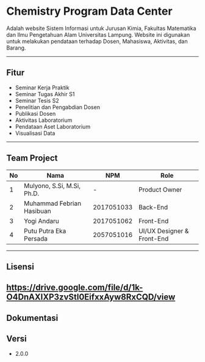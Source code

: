 # Chemistry Program Data Center

Adalah website Sistem Informasi untuk Jurusan Kimia, Fakultas Matematika dan Ilmu Pengetahuan Alam Universitas Lampung.
Website ini digunakan untuk melakukan pendataan terhadap Dosen, Mahasiswa, Aktivitas, dan Barang.

-------------------------------------------

## Fitur
- Seminar Kerja Praktik
- Seminar Tugas Akhir S1
- Seminar Tesis S2
- Penelitian dan Pengabdian Dosen
- Publikasi Dosen
- Aktivitas Laboratorium
- Pendataan Aset Laboratorium
- Visualisasi Data

-------------------------------------------

## Team Project
| No | Nama | NPM | Role |
| ------- | ------- | ------- | ------- |
|1| Mulyono, S.Si, M.Si, Ph.D. | - | Product Owner |
| 2| Muhammad Febrian Hasibuan | 2017051033 | Back-End |
| 3| Yogi Andaru | 2017051062 | Front-End |
| 4| Putu Putra Eka Persada | 2057051016 | UI/UX Designer & Front-End |

-------------------------------------------

## Lisensi
https://drive.google.com/file/d/1k-O4DnAXIXP3zvStl0EifxxAyw8RxCQD/view
-------------------------------------------
## Dokumentasi


## Versi
- 2.0.0

